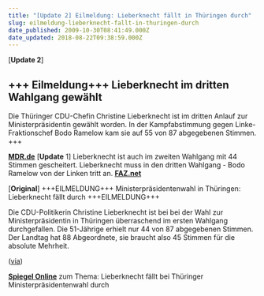```yaml
---
title: "[Update 2] Eilmeldung: Lieberknecht fällt in Thüringen durch"
slug: eilmeldung-lieberknecht-fallt-in-thuringen-durch
date_published: 2009-10-30T08:41:49.000Z
date_updated: 2018-08-22T09:38:59.000Z
---
```


[**Update 2**]

## +++ Eilmeldung+++ Lieberknecht im dritten Wahlgang gewählt

Die Thüringer CDU-Chefin Christine Lieberknecht ist im dritten Anlauf zur Ministerpräsidentin gewählt worden. In der Kampfabstimmung gegen Linke-Fraktionschef Bodo Ramelow kam sie auf 55 von 87 abgegebenen Stimmen. +++

**[MDR.de](http://www.mdr.de/)**
[**Update** 1] Lieberknecht ist auch im zweiten Wahlgang mit 44 Stimmen gescheitert. Lieberknecht muss in den dritten Wahlgang - Bodo Ramelow von der Linken tritt an. **[FAZ.net](http://www.faz.net/s/Rub594835B672714A1DB1A121534F010EE1/Doc~E063F124F1FCD4D95953750D6059372BE~ATpl~Ecommon~Scontent.html)**

[**Original**]
+++EILMELDUNG+++    Ministerpräsidentenwahl in Thüringen: Lieberknecht fällt durch    +++EILMELDUNG+++

Die CDU-Politikerin Christine Lieberknecht ist bei bei der Wahl zur Ministerpräsidentin in Thüringen überraschend im ersten Wahlgang durchgefallen. Die 51-Jährige erhielt nur 44 von 87 abgegebenen Stimmen. Der Landtag hat 88 Abgeordnete, sie braucht also 45 Stimmen für die absolute Mehrheit.

([via](http://www.stern.de))

**[Spiegel Online](http://www.spiegel.de/politik/deutschland/0,1518,658238,00.html)** zum Thema: Lieberknecht fällt bei Thüringer Ministerpräsidentenwahl durch
